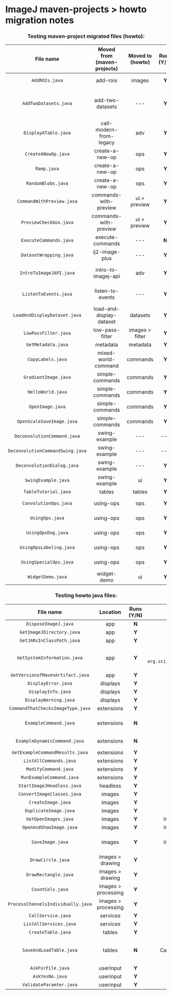 ImageJ maven-projects > howto migration notes
===

<center>

### **Testing maven-project migrated files (howto):**

| File name | Moved from (maven-projects) | Moved to (howto) | Runs (Y/N) | Issues | Action taken | Migrated (Y/N) |Notes |
| :---: | :---: | :---: | :---: | :---: | :---: | :---: | :---: |
| `AddROIs.java` | add-rois | images | **Y** | ROIs do not display on image until interacted with. | --- | **Y** | Calls swing UI. |
| `AddTwoDatasets.java` | add-two-datasets | --- | **Y** | Module throws exception if images are not extactly the same `java.lang.IllegalArgumentException: No matching 'net.imagej.ops.Ops$Math$Add' op`. | --- | **N** | Calls AWT UI. |
| `DisplayATable.java` | call-modern-from-legacy | adv | **Y** | --- | Renamed class to `ModernFromLegacy` and file name to `ModernFromLegacy.java` | **Y** | Calls AWT UI. Opens swing table. |
| `CreateANewOp.java` | create-a-new-op | ops | **Y** | --- | --- | **Y** | No UI. Terminal output only. |
| `Ramp.java` | create-a-new-op | ops | **Y** | --- | Renamed file to `RampOp.java`. | **Y** | Calls AWT UI. |
| `RandomBlobs.java` | create-a-new-op | ops | **Y** | --- | Renamed file to `RandomBlobsOp.java` | **Y** |Calls AWT UI. |
| `CommandWithPreview.java` |commands-with-preview | ui > preview | **Y** | --- | --- | **Y** | Calls AWT UI. |
| `PreviewCheckbox.java` | commands-with-preview | ui > preview | **Y** | --- | --- | **Y** | Calls AWT UI. |
| `ExecuteCommands.java` | execute-commands | --- | **N** | Broken import of `org.scijava.plugins.commands.io.OpenFile` | --- | **N** | --- |
| `DatasetWrapping.java` | ij2-image-plus | --- | **Y** | Doesn't seem to do anything, opens blank image. | --- | **N** | Calls AWT UI. |
| `IntroToImageJAPI.java` | intro-to-imagej-api | adv | **Y** | --- | --- | **Y** | No UI. Opens imagej.net webpage and terminal output. |
| `ListenToEvents.java` | listen-to-events | --- | **Y** | AWT image window does not output events to the terminal, swing image window does. | Possible action: Request swing UI by calling `ij.ui().showUI("swing")`. | **N** | Calls AWT UI (image window only). |
| `LoadAndDisplayDataset.java` | load-and-display-dataset | datasets | **Y** | Input image drawn incorrectly (legacy bug). | --- | **Y** | Calls AWT UI (image window only). |
| `LowPassFilter.java` | low-pass-filter | images > filter | **Y** | Input image drawn incorrectly (legacy bug). | --- | **Y** |Calls AWT UI. |
| `GetMetadata.java` | metadata | metadata | **Y** | Input image drawn incorrectly (legacy bug) | --- | **Y** | Calls AWT UI. |
| `CopyLabels.java` | mixed-world-command | commands | **Y** | --- | --- | **Y** | Calls AWT UI. |.
| `GradientImage.java` | simple-commands | commands | **Y** | --- | --- | **Y** | Calls AWT UI. |
| `HelloWorld.java` | simple-commands | commands | **Y** | --- | --- | **Y** | Calls AWT UI. |
| `OpenImage.java` | simple-commands | commands | **Y** | Input image drawn incorretly (legacy bug). | --- | **Y** | Calls AWT UI. |
| `OpenScaleSaveImage.java` | simple-commands | commands | **Y** | --- | --- | **Y** | Calls AWT UI. |
| `DeconvolutionCommand.java` | swing-example | --- | --- | --- | --- | **N** | Depedency for `DeconvolutionDialog.java`. |
| `DeconvolutionCommandSwing.java` | swing-example | --- | --- | --- | --- | **N** |Dependency for `DeconvolutionDialog.java`. |
| `DeconvolutionDialog.java` | swing-example | --- | **Y** | OK and Cancel buttons do not work. Crashes after interaction. | --- | **N** |**Do not migrate until workout bug issue** |
| `SwingExample.java` | swing-example | ui | **Y** | Called swing ui via `ij.ui().showUI("swing")`. | --- | **Y** | Calls swing UI. |
| `TableTutorial.java` | tables | tables | **Y** | --- | --- | **Y** | Calls AWT UI |
| `ConvolutionOps.java` | using-ops | ops | **Y** | --- | --- | **Y** | Displays image windows only. |
| `UsingOps.java` | using-ops | ops | **Y** | --- | --- | **Y** | Displays image window and terminal output. |
| `UsingOpsDog.java` | using-ops |  ops | **Y** | Input image drawn incorrectly (legacy bug). | --- | **Y** | Calls AWT UI. |
| `UsingOpsLabeling.java` | using-ops | ops | **Y** | Input image drawn incorrectly (legacy bug). | --- | **Y** | Calls AWT UI. |
| `UsingSpecialOps.java` | using-ops |ops | **Y** | --- | --- | **Y** | Has commented out code block. Remove? |
| `WidgetDemo.java` | widget-demo | ui | **Y** | --- | --- | **Y** | Calls AWT UI. |


### **Testing howto java files:**

| File name | Location | Runs (Y/N) | Issues | Action taken  | Notes |
| :---: | :---: | :---: | :---: | :---: | :---: |
| `DisposeImageJ.java` | app | **N** | No `main`. | --- | --- |
| `GetImageJDirectory.java` | app | **Y** | --- | --- | No UI. Terminal output only. |
| `GetJARsInClassPath.java` | app | **Y** | --- | --- | No UI. Terminal output only. |
| `GetSystemInformation.java` | app | **Y** | Broken import of `org.scijava.plugins.commands.debug.SystemInformation`. | Pass `org.scijava.plugins.commands.debug.SystemInformation` as a string instead of a class to `ij.command().run()`. Removed import call. | No UI. Terminal output only. |
| `GetVersionofMavenArtifact.java` | app | **Y** | --- | --- | No UI. Terminal output only. |
| `DisplayError.java` | displays | **Y** | --- | --- | Displays dialog box only. |
| `DisplayInfo.java` | displays | **Y** | --- | --- | Displays dialog box only. |
| `DisplayWarning.java` | displays | **Y** | --- | --- | Displays dialog box only. |
| `CommandThatChecksImageType.java` | extensions | **Y** | --- | --- | Calls AWT UI. |
| `ExampleCommand.java` | extensions | **N** | --- | --- | Dependency for `RunExampleCommand.java` and `GetExampleCommandResults.java`. |
| `ExampleDynamicCommand.java` | extensions | **N** | --- | --- | Dependency for `ModifyCommand.java`. |
| `GetExampleCommandResults.java` | extensions | **Y** | --- | --- | No UI. Terminal output only. |
| `ListAllCommands.java` | extensions | **Y** | --- | --- | No UI. Terminal output only. |
| `ModifyCommand.java` | extensions | **Y** | --- | --- | Calls AWT UI. |
| `RunExampleCommand.java` | extensions | **Y** | --- | --- | Calls AWT UI. |
| `StartImageJHeadless.java` | headless | **Y** | --- | --- | No UI. Terminal output only. |
| `ConvertImageClasses.java` | images | **Y** | --- | --- | No UI. Terminal output only. |
| `CreateImage.java` | images | **Y** | --- | --- | No UI. Terminal output only. |
| `DuplicateImage.java` | images | **Y** | --- | --- | No UI. Terminal output only. |
| `GetOpenImages.java` | images  | **Y** | Input image drawn incorrectly (legacy bug). | --- | Displays image window only. | 
| `OpenAndShowImage.java` | images | **Y** | Input image drawn incorrectly (legacy bug). | --- | Displays image window only. |
| `SaveImage.java` | images | **Y** | Input image drawn incorrectly (legacy bug). | --- | Calls AWT UI. Saved image looks correct, displayed image incorrect. |
| `DrawCircle.java` | images > drawing | **Y** | --- | --- | Displays image window only. |
| `DrawRectangle.java` | images > drawing | **Y** | --- | --- | Displays image window only. |
| `CountCels.java` | images > processing  | **Y** | --- | --- | Displays image window and terminal output. |
| `ProcessChannelsIndividually.java` | images > processing | **Y** | --- | --- | Displays image window only. |
| `CallService.java` | services | **Y** | --- | --- | No UI. Terminal output only. |
| `ListAllServices.java` | services | **Y** | --- | --- | No UI. Terminal output only. |
| `CreateTable.java` | tables | **Y** | --- | --- | Displays table only. |
| `SaveAndLoadTable.java` | tables | **N** | Can't display table, throws `io.scif` exceptions. | --- | Does not display table with `pom.xml` version 26.0.0. Displays table (with exceptions) with `pom.xml` version 28.0.0. |
| `AskForFile.java` | userinput | **Y** | --- | --- | Displays file chooser only. |
| `AskYesNo.java` | userinput | **Y** | --- | --- | Displays dialog box only. |
| `ValidateParamter.java` | userinput | **Y** | --- | --- | Calls AWT UI. |

</center>